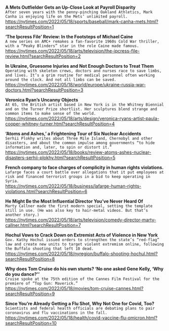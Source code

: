 **A Mets Outfielder Gets an Up-Close Look at Payroll Disparity**\
`After seven years with the penny-pinching Oakland Athletics, Mark Canha is enjoying life on the Mets’ unlimited payroll.`\
https://nytimes.com/2022/05/18/sports/baseball/mark-canha-mets.html?searchResultPosition=1

**‘The Ipcress File’ Review: In the Footsteps of Michael Caine**\
`A new series on AMC+ remakes a fan-favorite 1960s Cold War thriller, with a “Peaky Blinders” star in the role Caine made famous.`\
https://nytimes.com/2022/05/18/arts/television/the-ipcress-file-review.html?searchResultPosition=2

**In Ukraine, Gruesome Injuries and Not Enough Doctors to Treat Them**\
`Operating with skeleton crews, doctors and nurses race to save limbs, and lives. It’s a grim routine for medical personnel often working around the clock. And not all limbs can be saved.`\
https://nytimes.com/2022/05/18/world/europe/ukraine-russia-war-doctors.html?searchResultPosition=3

**Veronica Ryan’s Uncanny Objects**\
`At 65, the British artist based in New York is in the Whitney Biennial and on the Turner Prize shortlist. Her sculptures blend strange and common items to make sense of the world.`\
https://nytimes.com/2022/05/18/arts/design/veronica-ryans-artist-paula-cooper-whitney-turner.html?searchResultPosition=4

**‘Atoms and Ashes,’ a Frightening Tour of Six Nuclear Accidents**\
`Serhii Plokhy writes about Three Mile Island, Chernobyl and other disasters, and about the common impulse among governments “to hide information and, later, to spin or distort it.”`\
https://nytimes.com/2022/05/18/books/review-atoms-ashes-nuclear-disasters-serhii-plokhy.html?searchResultPosition=5

**French company to face charges of complicity in human rights violations.**\
`Lafarge faces a court battle over allegations that it put employees at risk and financed terrorist groups in a bid to keep operating in Syria.`\
https://nytimes.com/2022/05/18/business/lafarge-human-rights-violations.html?searchResultPosition=6

**He Might Be the Most Influential Director You’ve Never Heard Of**\
`Marty Callner made the first modern special, setting the template still in use. (He was also key to hair-metal videos. But that’s another story.)`\
https://nytimes.com/2022/05/18/arts/television/comedy-director-marty-callner.html?searchResultPosition=7

**Hochul Vows to Crack Down on Extremist Acts of Violence in New York**\
`Gov. Kathy Hochul issued orders to strengthen the state’s “red-flag” law and create new units to target violent extremism online, following the Buffalo shooting that left 10 dead.`\
https://nytimes.com/2022/05/18/nyregion/buffalo-shooting-hochul.html?searchResultPosition=8

**Why does Tom Cruise do his own stunts? ‘No one asked Gene Kelly, ‘Why do you dance?’’**\
`Cruise spoke at the 75th edition of the Cannes Film Festival for the premiere of “Top Gun: Maverick.”`\
https://nytimes.com/2022/05/18/movies/tom-cruise-cannes.html?searchResultPosition=9

**Since You’re Already Getting a Flu Shot, Why Not One for Covid, Too?**\
`Scientists and federal health officials are debating plans to pair coronavirus and flu vaccinations in the fall.`\
https://nytimes.com/2022/05/18/health/covid-vaccine-flu-omicron.html?searchResultPosition=10

